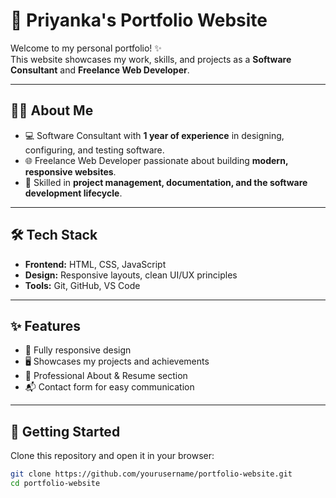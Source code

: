 # 🌟 Priyanka's Portfolio Website  

Welcome to my personal portfolio! ✨  
This website showcases my work, skills, and projects as a **Software Consultant** and **Freelance Web Developer**.  

---

## 👩‍💻 About Me  
- 💻 Software Consultant with **1 year of experience** in designing, configuring, and testing software.  
- 🌐 Freelance Web Developer passionate about building **modern, responsive websites**.  
- 📑 Skilled in **project management, documentation, and the software development lifecycle**.  

---

## 🛠 Tech Stack  
- **Frontend:** HTML, CSS, JavaScript  
- **Design:** Responsive layouts, clean UI/UX principles  
- **Tools:** Git, GitHub, VS Code  

---

## ✨ Features  
- 📱 Fully responsive design  
- 🖥️ Showcases my projects and achievements  
- 📄 Professional About & Resume section  
- 📬 Contact form for easy communication  

---

## 🚀 Getting Started  

Clone this repository and open it in your browser:  

```bash
git clone https://github.com/yourusername/portfolio-website.git
cd portfolio-website

